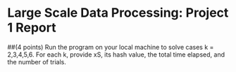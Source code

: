 # Large Scale Data Processing: Project 1 Report

##(4 points) Run the program on your local machine to solve cases k = 2,3,4,5,6. For each k, provide xS, its hash value, the total time elapsed, and the number of trials.<br>

